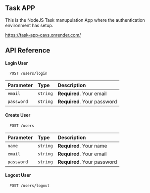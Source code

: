 
## Task APP

This is the NodeJS Task manupulation App where the authentication environment has setup.

https://task-app-cavs.onrender.com/


## API Reference

#### Login User

```http
  POST /users/login
```

| Parameter | Type     | Description                |
| :-------- | :------- | :------------------------- |
| `email` | `string` | **Required**. Your email |
| `password` | `string` | **Required**. Your password |

#### Create User

```http
  POST /users
```

| Parameter | Type     | Description                       |
| :-------- | :------- | :-------------------------------- |
| `name`      | `string` | **Required**. Your name |
| `email`      | `string` | **Required**. Your email |
| `password`      | `string` | **Required**. Your password |

#### Logout User

```http
  POST /users/logout
```


